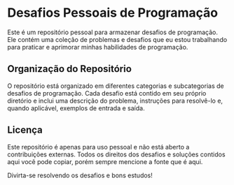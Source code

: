 # Desafios Pessoais de Programação

Este é um repositório pessoal para armazenar desafios de programação. Ele contém uma coleção de problemas e desafios que eu estou trabalhando para praticar e aprimorar minhas habilidades de programação.

## Organização do Repositório

O repositório está organizado em diferentes categorias e subcategorias de desafios de programação. Cada desafio está contido em seu próprio diretório e inclui uma descrição do problema, instruções para resolvê-lo e, quando aplicável, exemplos de entrada e saída.

## Licença

Este repositório é apenas para uso pessoal e não está aberto a contribuições externas. Todos os direitos dos desafios e soluções contidos aqui você pode copiar, porém sempre mencione a fonte que é aqui.

Divirta-se resolvendo os desafios e bons estudos!
